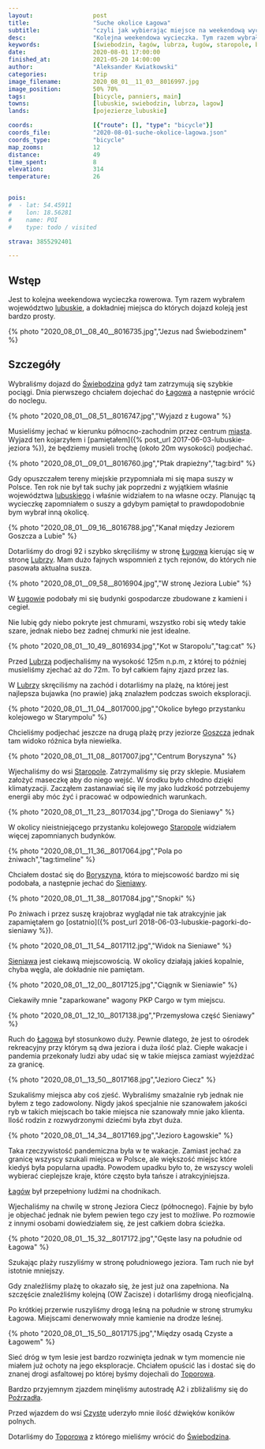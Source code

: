 ```yaml
---
layout:                 post
title:                  "Suche okolice Łagowa"
subtitle:               "czyli jak wybierając miejsce na weekendową wycieczkę zapomniałem o suszy"
desc:                   "Kolejna weekendowa wycieczka. Tym razem wybrałem miejsce które lubię i gdzie łatwo dojechać pociągiem. Niestety zapomniałem o tym, że w tym roku susza w Polsce jest głównie w województwie lubuskim."
keywords:               [świebodzin, łagów, lubrza, ługów, staropole, boryszyn, sieniawa, susza, poźrzadło, toporów]
date:                   2020-08-01 17:00:00
finished_at:            2021-05-20 14:00:00
author:                 "Aleksander Kwiatkowski"
categories:             trip
image_filename:         2020_08_01__11_03__8016997.jpg
image_position:         50% 70%
tags:                   [bicycle, panniers, main]
towns:                  [lubuskie, swiebodzin, lubrza, lagow]
lands:                  [pojezierze_lubuskie]

coords:                 [{"route": [], "type": "bicycle"}]
coords_file:            "2020-08-01-suche-okolice-lagowa.json"
coords_type:            "bicycle"
map_zooms:              12
distance:               49
time_spent:             8
elevation:              314
temperature:            26


pois:
#  - lat: 54.45911
#    lon: 18.56281
#    name: POI
#    type: todo / visited

strava: 3855292401

---
```


[wiki-lubuskie]: https://pl.wikipedia.org/wiki/Wojew%C3%B3dztwo_lubuskie
[wiki-swiebodzin]: https://pl.wikipedia.org/wiki/%C5%9Awiebodzin
[wiki-lagow]: https://pl.wikipedia.org/wiki/%C5%81ag%C3%B3w_(powiat_%C5%9Bwiebodzi%C5%84ski)
[wiki-lugow]: https://pl.wikipedia.org/wiki/%C5%81ug%C3%B3w_(wojew%C3%B3dztwo_lubuskie)
[wiki-lubrza]: https://pl.wikipedia.org/wiki/Lubrza_(wojew%C3%B3dztwo_lubuskie)
[wiki-goszcza-jezioro]: https://pl.wikipedia.org/wiki/Goszcza_(jezioro)
[wiki-staropole]: https://pl.wikipedia.org/wiki/Staropole_(wojew%C3%B3dztwo_lubuskie)
[wiki-staropole-stacja]: https://pl.wikipedia.org/wiki/Staropole_(przystanek_kolejowy)
[wiki-boryszyn]: https://pl.wikipedia.org/wiki/Boryszyn
[wiki-sieniawa]: https://pl.wikipedia.org/wiki/Sieniawa_(wojew%C3%B3dztwo_lubuskie)
[wiki-toporow]: https://pl.wikipedia.org/wiki/Topor%C3%B3w_(wojew%C3%B3dztwo_lubuskie)
[wiki-pozrzadlo]: https://pl.wikipedia.org/wiki/Po%C5%BArzad%C5%82o_(wojew%C3%B3dztwo_lubuskie)
[wiki-czyste]: https://pl.wikipedia.org/wiki/Czyste_(Po%C5%BArzad%C5%82o)


## Wstęp

Jest to kolejna weekendowa wycieczka rowerowa. Tym razem wybrałem
województwo [lubuskie][wiki-lubuskie], a dokładniej miejsca do których dojazd
koleją jest bardzo prosty.

{% photo "2020_08_01__08_40__8016735.jpg","Jezus nad Świebodzinem" %}

## Szczegóły

Wybraliśmy dojazd do [Świebodzina][wiki-swiebodzin] gdyż tam
zatrzymują się szybkie pociągi. Dnia pierwszego chciałem dojechać do [Łagowa][wiki-lagow]
a następnie wrócić do noclegu.

{% photo "2020_08_01__08_51__8016747.jpg","Wyjazd z Ługowa" %}

Musieliśmy jechać w kierunku północno-zachodnim przez centrum
[miasta][wiki-swiebodzin]. Wyjazd ten kojarzyłem i
[pamiętałem]({% post_url 2017-06-03-lubuskie-jeziora %}),
że będziemy musieli trochę (około 20m wysokości) podjechać.

{% photo "2020_08_01__09_01__8016760.jpg","Ptak drapieżny","tag:bird" %}

Gdy opuszczałem tereny miejskie przypomniała mi się mapa suszy w Polsce.
Ten rok nie był tak suchy jak poprzedni z wyjątkiem właśnie województwa
[lubuskiego][wiki-lubuskie] i właśnie widziałem to na własne oczy.
Planując tą wycieczkę zapomniałem o suszy a gdybym pamiętał to prawdopodobnie
bym wybrał inną okolicę.

{% photo "2020_08_01__09_16__8016788.jpg","Kanał między Jeziorem Goszcza a Lubie" %}

Dotarliśmy do drogi 92 i szybko skręciliśmy w stronę
[Ługowa][wiki-lugow] kierując się w stronę [Lubrzy][wiki-lubrza]. Mam dużo
fajnych wspomnień z tych rejonów, do których nie pasowała aktualna susza.

{% photo "2020_08_01__09_58__8016904.jpg","W stronę Jeziora Lubie" %}

W [Ługowie][wiki-lugow] podobały mi się budynki gospodarcze zbudowane z kamieni
i cegieł.

Nie lubię gdy niebo pokryte jest chmurami, wszystko robi się wtedy takie szare, jednak
niebo bez żadnej chmurki nie jest idealne.

{% photo "2020_08_01__10_49__8016934.jpg","Kot w Staropolu","tag:cat" %}

Przed [Lubrzą][wiki-lubrza] podjechaliśmy na wysokość 125m n.p.m, z której
to później musieliśmy zjechać aż do 72m. To był całkiem fajny zjazd przez las.

W [Lubrzy][wiki-lubrza] skręciliśmy na zachód i
dotarliśmy na plażę, na której jest najlepsza bujawka (no prawie) jaką
znalazłem podczas swoich eksploracji.

{% photo "2020_08_01__11_04__8017000.jpg","Okolice byłego przystanku kolejowego w Starympolu" %}

Chcieliśmy podjechać jeszcze na drugą plażę przy jeziorze [Goszcza][wiki-goszcza-jezioro]
jednak tam widoko różnica była niewielka.

{% photo "2020_08_01__11_08__8017007.jpg","Centrum Boryszyna" %}

Wjechaliśmy do wsi [Staropole][wiki-staropole].
Zatrzymaliśmy się przy sklepie. Musiałem założyć maseczkę aby do niego
wejść. W środku było chłodno dzięki klimatyzacji. Zacząłem zastanawiać się
ile my jako ludzkość potrzebujemy energii aby móc żyć i pracować w odpowiednich
warunkach.

{% photo "2020_08_01__11_23__8017034.jpg","Droga do Sieniawy" %}

W okolicy nieistniejącego przystanku kolejowego [Staropole][wiki-staropole-stacja]
widziałem więcej zapomnianych budynków.

{% photo "2020_08_01__11_36__8017064.jpg","Pola po żniwach","tag:timeline" %}

Chciałem dostać się do [Boryszyna][wiki-boryszyn], która to miejscowość bardzo mi się podobała,
a następnie jechać do [Sieniawy][wiki-sieniawa].

{% photo "2020_08_01__11_38__8017084.jpg","Snopki" %}

Po żniwach i przez suszę krajobraz wyglądał nie tak atrakcyjnie jak zapamiętałem
go [ostatnio]({% post_url 2018-06-03-lubuskie-pagorki-do-sieniawy %}).

{% photo "2020_08_01__11_54__8017112.jpg","Widok na Sieniawe" %}

[Sieniawa][wiki-sieniawa] jest ciekawą
miejscowością. W okolicy działają jakieś kopalnie, chyba węgla,
ale dokładnie nie pamiętam.

{% photo "2020_08_01__12_00__8017125.jpg","Ciągnik w Sieniawie" %}

Ciekawiły mnie "zaparkowane" wagony PKP Cargo w tym miejscu.

{% photo "2020_08_01__12_10__8017138.jpg","Przemysłowa część Sieniawy" %}

Ruch do [Łagowa][wiki-lagow] był stosunkowo duży. Pewnie dlatego, że jest to
ośrodek rekreacyjny przy którym są dwa jeziora i duża ilość plaż. Ciepłe
wakacje i pandemia przekonały ludzi aby udać się w takie miejsca
zamiast wyjeżdżać za granicę.

{% photo "2020_08_01__13_50__8017168.jpg","Jezioro Ciecz" %}

Szukaliśmy miejsca aby coś zjeść. Wybraliśmy smażalnie ryb jednak nie byłem z tego
zadowolony. Nigdy jakoś specjalnie nie szanowałem jakości ryb w takich miejscach
bo takie miejsca nie szanowały mnie jako klienta. Ilość rodzin z rozwydrzonymi dziećmi
była zbyt duża.

{% photo "2020_08_01__14_34__8017169.jpg","Jezioro Łagowskie" %}

Taka rzeczywistość pandemiczna była w te wakacje. Zamiast jechać za granicę
wszyscy szukali miejsca w Polsce, ale większość miejsc które kiedyś była popularna upadła.
Powodem upadku było to, że wszyscy woleli wybierać cieplejsze kraje,
które często była tańsze i atrakcyjniejsza.

[Łagów][wiki-lagow] był przepełniony ludźmi na chodnikach.

Wjechaliśmy na chwilę w stronę Jeziora Ciecz (północnego). Fajnie by było je objechać
jednak nie byłem pewien tego czy jest to możliwe. Po rozmowie z innymi osobami
dowiedziałem się, że jest całkiem dobra ścieżka.

{% photo "2020_08_01__15_32__8017172.jpg","Gęste lasy na południe od Łagowa" %}

Szukając plaży ruszyliśmy w stronę południowego jeziora. Tam ruch nie był
istotnie mniejszy.

Gdy znaleźliśmy plażę to okazało się, że jest już ona zapełniona. Na szczęście znaleźliśmy
kolejną (OW Zacisze) i dotarliśmy drogą nieoficjalną.

Po krótkiej przerwie ruszyliśmy drogą leśną na południe w stronę
strumyku Łagowa. Miejscami denerwowały mnie kamienie na drodze leśnej.

{% photo "2020_08_01__15_50__8017175.jpg","Między osadą Czyste a Łagowem" %}

Sieć dróg w tym lesie jest bardzo rozwinięta jednak w tym momencie nie miałem
już ochoty na jego eksploracje. Chciałem opuścić las i dostać się do znanej
drogi asfaltowej po której byśmy dojechali do [Toporowa][wiki-toporow].

Bardzo przyjemnym zjazdem minęliśmy autostradę A2 i zbliżaliśmy się do
[Poźrzadła][wiki-pozrzadlo].

Przed wjazdem do wsi [Czyste][wiki-czyste] uderzyło mnie ilość dźwięków
koników polnych.

Dotarliśmy do [Toporowa][wiki-toporow] z którego mieliśmy wrócić do
[Świebodzina][wiki-swiebodzin].
